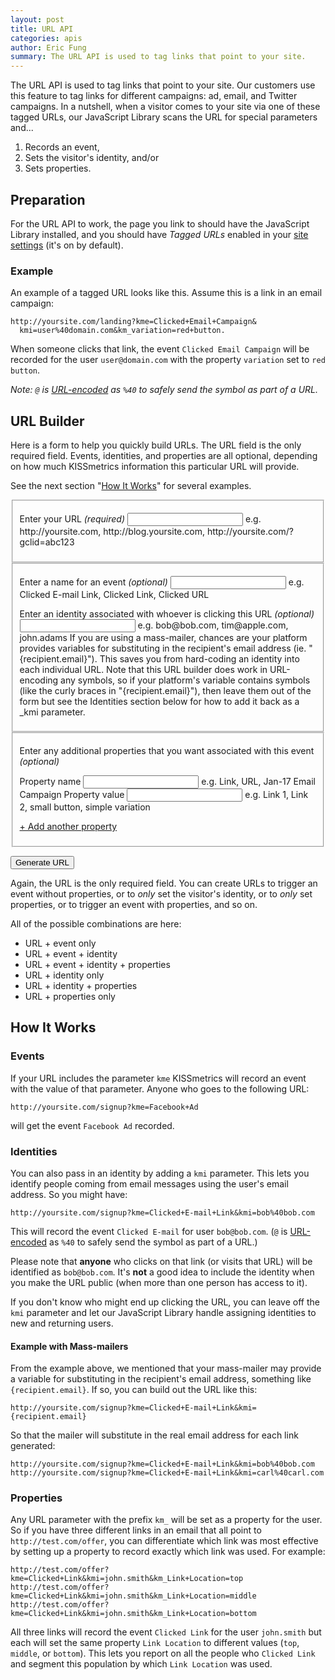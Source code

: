 ```yaml
---
layout: post
title: URL API
categories: apis
author: Eric Fung
summary: The URL API is used to tag links that point to your site.
---
```

The URL API is used to tag links that point to your site. Our customers use this feature to tag links for different campaigns: ad, email, and Twitter campaigns. In a nutshell, when a visitor comes to your site via one of these tagged URLs, our JavaScript Library scans the URL for special parameters and...

1. Records an event,
2. Sets the visitor's identity, and/or
3. Sets properties.

## Preparation

For the URL API to work, the page you link to should have the JavaScript Library installed, and you should have *Tagged URLs* enabled in your [site settings][site-settings] (it's on by default). 

### Example

An example of a tagged URL looks like this. Assume this is a link in an email campaign:

    http://yoursite.com/landing?kme=Clicked+Email+Campaign&
      kmi=user%40domain.com&km_variation=red+button.

When someone clicks that link, the event `Clicked Email Campaign` will be recorded for the user `user@domain.com` with the property `variation` set to `red button`.

*Note: `@` is [URL-encoded][encoding] as `%40` to safely send the symbol as part of a URL.*

## URL Builder

Here is a form to help you quickly build URLs. The URL field is the only required field. Events, identities, and properties are all optional, depending on how much KISSmetrics information this particular URL will provide.

See the next section "[How It Works](#how-it-works)" for several examples.

<form id="url-builder-form">
<fieldset>
<p>
<label>Enter your URL <em class="required">(required)</em><span class="error-message" style="display: none"> - Please enter a URL</span></label>
<input type="text" name="base-url" id="base-url" />
<span class="note">e.g. http://yoursite.com, http://blog.yoursite.com, http://yoursite.com/?gclid=abc123</span>
</p>
</fieldset>
<fieldset>
<p>
<label>Enter a name for an event <em class="optional">(optional)</em></label>
<input type="text" name="event-name" id="event-name" />
<span class="note">e.g. Clicked E-mail Link, Clicked Link, Clicked URL</span>
</p>
<p>
<label>Enter an identity associated with whoever is clicking this URL <em class="optional">(optional)</em></label>
<input type="text" name="event-identity" id="event-identity" />
<span class="note">e.g. bob@bob.com, tim@apple.com, john.adams</span>
<span class="note">If you are using a mass-mailer, chances are your platform provides variables for substituting in the recipient's email address (ie. "{recipient.email}"). This saves you from hard-coding an identity into each individual URL. Note that this URL builder does work in URL-encoding any symbols, so if your platform's variable contains symbols (like the curly braces in "{recipient.email}"), then leave them out of the form but see the Identities section below for how to add it back as a _kmi parameter.</span>
</p>
</fieldset>
<fieldset class="additional-props">
<p>Enter any additional properties that you want associated with this event <em class="optional">(optional)</em></p>
<p class="prop-fieldset">
<span class="form-col">
<label>Property name</label>
<input type="text" />
<span class="note">e.g. Link, URL, Jan-17 Email Campaign</span>
</span>
<span class="form-col">
<label>Property value<span class="error-message" style="display: none"> - Please enter a value</span></label>
<input type="text" />
<span class="note">e.g. Link 1, Link 2, small button, simple variation</span>
</span>
</p>
<p><a href="#" id="add-another-property">+ Add another property</a></p>
</fieldset>

<p class="submit-button"><input type="submit" value="Generate URL" /></p>
</form>

Again, the URL is the only required field. You can create URLs to trigger an event without properties, or to *only* set the visitor's identity, or to *only* set properties, or to trigger an event with properties, and so on.

All of the possible combinations are here:

* URL + event only
* URL + event + identity
* URL + event + identity + properties
* URL + identity only
* URL + identity + properties
* URL + properties only

## How It Works

### Events

If your URL includes the parameter `kme` KISSmetrics will record an event with the value of that parameter. Anyone who goes to the following URL:

    http://yoursite.com/signup?kme=Facebook+Ad

will get the event `Facebook Ad` recorded.

### Identities

You can also pass in an identity by adding a `kmi` parameter. This lets you identify people coming from email messages using the user's email address. So you might have:

    http://yoursite.com/signup?kme=Clicked+E-mail+Link&kmi=bob%40bob.com

This will record the event `Clicked E-mail` for user `bob@bob.com`. (`@` is [URL-encoded][encoding] as `%40` to safely send the symbol as part of a URL.)

Please note that **anyone** who clicks on that link (or visits that URL) will be identified as `bob@bob.com`. It's **not** a good idea to include the identity when you make the URL public (when more than one person has access to it). 

If you don't know who might end up clicking the URL, you can leave off the `kmi` parameter and let our JavaScript Library handle assigning identities to new and returning users.

#### Example with Mass-mailers

From the example above, we mentioned that your mass-mailer may provide a variable for substituting in the recipient's email address, something like `{recipient.email}`. If so, you can build out the URL like this:

    http://yoursite.com/signup?kme=Clicked+E-mail+Link&kmi={recipient.email}

So that the mailer will substitute in the real email address for each link generated:

    http://yoursite.com/signup?kme=Clicked+E-mail+Link&kmi=bob%40bob.com
    http://yoursite.com/signup?kme=Clicked+E-mail+Link&kmi=carl%40carl.com

### Properties

Any URL parameter with the prefix `km_` will be set as a property for the user. So if you have three different links in an email that all point to `http://test.com/offer`, you can differentiate which link was most effective by setting up a property to record exactly which link was used. For example:

    http://test.com/offer?kme=Clicked+Link&kmi=john.smith&km_Link+Location=top
    http://test.com/offer?kme=Clicked+Link&kmi=john.smith&km_Link+Location=middle
    http://test.com/offer?kme=Clicked+Link&kmi=john.smith&km_Link+Location=bottom
  
All three links will record the event `Clicked Link` for the user `john.smith` but each will set the same property `Link Location` to different values (`top`, `middle`, or `bottom`). This lets you report on all the people who `Clicked Link` and segment this population by which `Link Location` was used.

[site-settings]: https://www.kissmetrics.com/product.js_settings
[encoding]: http://www.w3schools.com/tags/ref_urlencode.asp